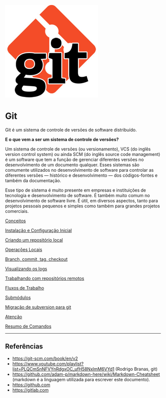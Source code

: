 ![Git Logo](/imagens/git.jpg)

# Git

Git é um sistema de controle de versões de software distribuído.

**E o que vem a ser um sistema de controle de versões?**

Um sistema de controle de versões (ou versionamento), VCS (do inglês version control system) ou ainda SCM (do inglês source code management) é um software que tem a função de gerenciar diferentes versões no desenvolvimento de um documento qualquer. Esses sistemas são comumente utilizados no desenvolvimento de software para controlar as diferentes versões — histórico e desenvolvimento — dos códigos-fontes e também da documentação.

Esse tipo de sistema é muito presente em empresas e instituições de tecnologia e desenvolvimento de software. É também muito comum no desenvolvimento de software livre. É útil, em diversos aspectos, tanto para projetos pessoais pequenos e simples como também para grandes projetos comerciais.

[Conceitos](conceitos.md)

[Instalação e Configuração Inicial](instalacao.md)

[Criando um repositório local](criando-repositorio-local.md)

[Operações Locais](operacoes-locais.md)

[Branch, commit, tag, checkout](branches-commits-tags.md)

[Visualizando os logs](git-log.md)

[Trabalhando com repositórios remotos](repositorios-remotos.md)

[Fluxos de Trabalho](fluxos-de-trabalho.md)

[Submódulos](git-submodule.md)

[Migração de subversion para git](svn2git.md)

[Atenção](atencao.md)

[Resumo de Comandos](resumo-comandos.md)

----

## Referências

 * https://git-scm.com/book/en/v2
 * https://www.youtube.com/playlist?list=PLQCmSnNFVYnRdgxOC_ufH58NxlmM6VYd1 (Rodrigo Branas, git)
 * https://github.com/adam-p/markdown-here/wiki/Markdown-Cheatsheet (markdown é a linguagem utilizada para escrever este documento).
 * https://github.com
 * https://gitlab.com 

